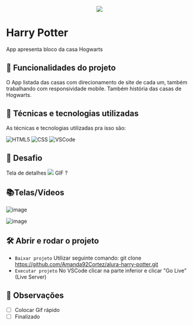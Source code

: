 <p align="center"> <img src="http://img.shields.io/static/v1?label=STATUS_GERAL&message=EM_ANDAMENTO&color=RED&style=for-the-badge" #vitrinedev/> </p>

# Harry Potter
App apresenta bloco da casa Hogwarts

## 🔨 Funcionalidades do projeto
O App listada das casas com direcionamento de site de cada um, também trabalhando com responsividade mobile.
Também história das casas de Hogwarts.

## :bookmark_tabs: Técnicas e tecnologias utilizadas
As técnicas e tecnologias utilizadas pra isso são:

![HTML5](https://img.shields.io/badge/HTML-e06b12?style=for-the-badge&logo=html5&logoColor=white)
![CSS](https://img.shields.io/badge/CSS-1283e0?&style=for-the-badge&logo=css3&logoColor=white)
![VSCode](https://img.shields.io/badge/-VSCode-007ACC?style=for-the-badge&logo=visual-studio-code&logoColor=white)

## 🎯 Desafio
Tela de detalhes
![](img/amostra.gif) GIF ?

## 📚Telas/Vídeos
![image](https://github.com/Amanda92Cortez/Harry_Potter/assets/19363871/7fbe309e-1f3e-4654-bda6-6655f4260e96)

![image](https://github.com/Amanda92Cortez/Harry_Potter/assets/19363871/c1d49ce0-1bf2-4737-95a4-700382a8e1f4)

## 🛠️ Abrir e rodar o projeto
- ` Baixar projeto ` Utilizar seguinte comando: git clone https://github.com/Amanda92Cortez/alura-harry-potter.git
- ` Executar projeto ` No VSCode clicar na parte inferior e clicar "Go Live" (Live Server)

## 🔎 Observações
- [ ] Colocar Gif rápido
- [ ] Finalizado

